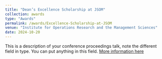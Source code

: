 ```yaml
---
title: "Dean’s Excellence Scholarship at JSOM"
collection: awards
type: "Awards"
permalink: /awards/Excellence-Scholarship-at-JSOM
venue: "Institute for Operations Research and the Management Sciences"
date: 2024-10-20  
---
```


This is a description of your conference proceedings talk, note the different field in type. You can put anything in this field.
[More information here](https://meetings.informs.org/wordpress/seattle2024/)







